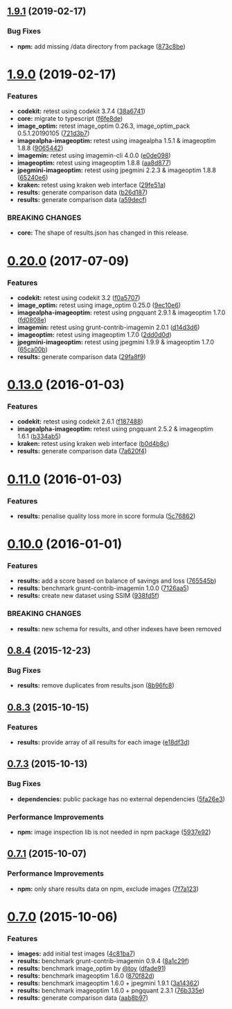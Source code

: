 ## [1.9.1](https://github.com/JamieMason/image-optimisation-tools-comparison/compare/1.9.0...1.9.1) (2019-02-17)

### Bug Fixes

- **npm:** add missing /data directory from package
  ([873c8be](https://github.com/JamieMason/image-optimisation-tools-comparison/commit/873c8be))

# [1.9.0](https://github.com/JamieMason/image-optimisation-tools-comparison/compare/0.20.0...1.9.0) (2019-02-17)

### Features

- **codekit:** retest using codekit 3.7.4
  ([38a6741](https://github.com/JamieMason/image-optimisation-tools-comparison/commit/38a6741))
- **core:** migrate to typescript
  ([f6fe8de](https://github.com/JamieMason/image-optimisation-tools-comparison/commit/f6fe8de))
- **image_optim:** retest image_optim 0.26.3, image_optim_pack 0.5.1.20190105
  ([721d3b7](https://github.com/JamieMason/image-optimisation-tools-comparison/commit/721d3b7))
- **imagealpha-imageoptim:** retest using imagealpha 1.5.1 & imageoptim 1.8.8
  ([9065442](https://github.com/JamieMason/image-optimisation-tools-comparison/commit/9065442))
- **imagemin:** retest using imagemin-cli 4.0.0
  ([e0de098](https://github.com/JamieMason/image-optimisation-tools-comparison/commit/e0de098))
- **imageoptim:** retest using imageoptim 1.8.8
  ([aa8d877](https://github.com/JamieMason/image-optimisation-tools-comparison/commit/aa8d877))
- **jpegmini-imageoptim:** retest using jpegmini 2.2.3 & imageoptim 1.8.8
  ([65240e6](https://github.com/JamieMason/image-optimisation-tools-comparison/commit/65240e6))
- **kraken:** retest using kraken web interface
  ([29fe51a](https://github.com/JamieMason/image-optimisation-tools-comparison/commit/29fe51a))
- **results:** generate comparison data
  ([b26d187](https://github.com/JamieMason/image-optimisation-tools-comparison/commit/b26d187))
- **results:** generate comparison data
  ([a59decf](https://github.com/JamieMason/image-optimisation-tools-comparison/commit/a59decf))

### BREAKING CHANGES

- **core:** The shape of results.json has changed in this release.

# [0.20.0](https://github.com/JamieMason/image-optimisation-tools-comparison/compare/0.13.0...0.20.0) (2017-07-09)

### Features

- **codekit:** retest using codekit 3.2
  ([f0a5707](https://github.com/JamieMason/image-optimisation-tools-comparison/commit/f0a5707))
- **image_optim:** retest using image_optim 0.25.0
  ([9ec10e6](https://github.com/JamieMason/image-optimisation-tools-comparison/commit/9ec10e6))
- **imagealpha-imageoptim:** retest using pngquant 2.9.1 & imageoptim 1.7.0
  ([fd0808e](https://github.com/JamieMason/image-optimisation-tools-comparison/commit/fd0808e))
- **imagemin:** retest using grunt-contrib-imagemin 2.0.1
  ([d14d3d6](https://github.com/JamieMason/image-optimisation-tools-comparison/commit/d14d3d6))
- **imageoptim:** retest using imageoptim 1.7.0
  ([2dd0d0d](https://github.com/JamieMason/image-optimisation-tools-comparison/commit/2dd0d0d))
- **jpegmini-imageoptim:** retest using jpegmini 1.9.9 & imageoptim 1.7.0
  ([65ca00b](https://github.com/JamieMason/image-optimisation-tools-comparison/commit/65ca00b))
- **results:** generate comparison data
  ([29fa8f9](https://github.com/JamieMason/image-optimisation-tools-comparison/commit/29fa8f9))

# [0.13.0](https://github.com/JamieMason/image-optimisation-tools-comparison/compare/0.11.0...0.13.0) (2016-01-03)

### Features

- **codekit:** retest using codekit 2.6.1
  ([f187488](https://github.com/JamieMason/image-optimisation-tools-comparison/commit/f187488))
- **imagealpha-imageoptim:** retest using pngquant 2.5.2 & imageoptim 1.6.1
  ([b334ab5](https://github.com/JamieMason/image-optimisation-tools-comparison/commit/b334ab5))
- **kraken:** retest using kraken web interface
  ([b0d4b8c](https://github.com/JamieMason/image-optimisation-tools-comparison/commit/b0d4b8c))
- **results:** generate comparison data
  ([7a620f4](https://github.com/JamieMason/image-optimisation-tools-comparison/commit/7a620f4))

# [0.11.0](https://github.com/JamieMason/image-optimisation-tools-comparison/compare/0.10.0...0.11.0) (2016-01-03)

### Features

- **results:** penalise quality loss more in score formula
  ([5c76862](https://github.com/JamieMason/image-optimisation-tools-comparison/commit/5c76862))

# [0.10.0](https://github.com/JamieMason/image-optimisation-tools-comparison/compare/0.8.4...0.10.0) (2016-01-01)

### Features

- **results:** add a score based on balance of savings and loss
  ([765545b](https://github.com/JamieMason/image-optimisation-tools-comparison/commit/765545b))
- **results:** benchmark grunt-contrib-imagemin 1.0.0
  ([7126aa5](https://github.com/JamieMason/image-optimisation-tools-comparison/commit/7126aa5))
- **results:** create new dataset using SSIM
  ([938fd5f](https://github.com/JamieMason/image-optimisation-tools-comparison/commit/938fd5f))

### BREAKING CHANGES

- **results:** new schema for results, and other indexes have been removed

## [0.8.4](https://github.com/JamieMason/image-optimisation-tools-comparison/compare/0.8.3...0.8.4) (2015-12-23)

### Bug Fixes

- **results:** remove duplicates from results.json
  ([8b96fc8](https://github.com/JamieMason/image-optimisation-tools-comparison/commit/8b96fc8))

## [0.8.3](https://github.com/JamieMason/image-optimisation-tools-comparison/compare/0.7.3...0.8.3) (2015-10-15)

### Features

- **results:** provide array of all results for each image
  ([e18df3d](https://github.com/JamieMason/image-optimisation-tools-comparison/commit/e18df3d))

## [0.7.3](https://github.com/JamieMason/image-optimisation-tools-comparison/compare/0.7.1...0.7.3) (2015-10-13)

### Bug Fixes

- **dependencies:** public package has no external dependencies
  ([5fa26e3](https://github.com/JamieMason/image-optimisation-tools-comparison/commit/5fa26e3))

### Performance Improvements

- **npm:** image inspection lib is not needed in npm package
  ([5937e92](https://github.com/JamieMason/image-optimisation-tools-comparison/commit/5937e92))

## [0.7.1](https://github.com/JamieMason/image-optimisation-tools-comparison/compare/0.7.0...0.7.1) (2015-10-07)

### Performance Improvements

- **npm:** only share results data on npm, exclude images
  ([7f7a123](https://github.com/JamieMason/image-optimisation-tools-comparison/commit/7f7a123))

# [0.7.0](https://github.com/JamieMason/image-optimisation-tools-comparison/compare/4c81ba7...0.7.0) (2015-10-06)

### Features

- **images:** add initial test images
  ([4c81ba7](https://github.com/JamieMason/image-optimisation-tools-comparison/commit/4c81ba7))
- **results:** benchmark grunt-contrib-imagemin 0.9.4
  ([8a1c29f](https://github.com/JamieMason/image-optimisation-tools-comparison/commit/8a1c29f))
- **results:** benchmark image_optim by [@toy](https://github.com/toy)
  ([dfade91](https://github.com/JamieMason/image-optimisation-tools-comparison/commit/dfade91))
- **results:** benchmark imageoptim 1.6.0
  ([870f82d](https://github.com/JamieMason/image-optimisation-tools-comparison/commit/870f82d))
- **results:** benchmark imageoptim 1.6.0 + jpegmini 1.9.1
  ([3a14362](https://github.com/JamieMason/image-optimisation-tools-comparison/commit/3a14362))
- **results:** benchmark imageoptim 1.6.0 + pngquant 2.3.1
  ([76b335e](https://github.com/JamieMason/image-optimisation-tools-comparison/commit/76b335e))
- **results:** generate comparison data
  ([aab8b97](https://github.com/JamieMason/image-optimisation-tools-comparison/commit/aab8b97))
